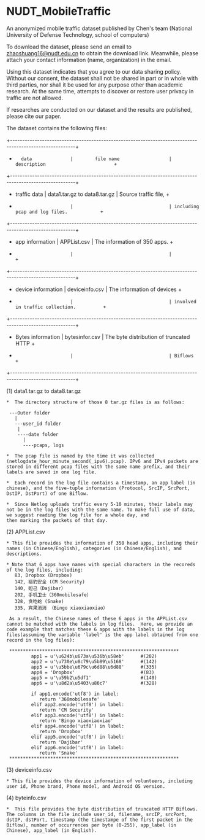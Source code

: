 # NUDT_MobileTraffic
An anonymized mobile traffic dataset published by Chen's team (National University of Defense Technology, school of computers)

To download the dataset, please send an email to zhaoshuang16@nudt.edu.cn to obtain the download link. Meanwhile, please attach your contact information (name, organization) in the email.

Using this dataset indicates that you agree to our data sharing policy. Without our consent, the dataset shall not be shared in part or in whole with third parties, nor shall it be used for any purpose other than academic research. At the same time, attempts to discover or restore user privacy in traffic are not allowed.

If researches are conducted on our dataset and the results are published, please cite our paper. 

The dataset contains the following files:

+--------------------------------------------------------------------------------------------------------+ 
+       data              |        file name                  |      description                         +
+--------------------------------------------------------------------------------------------------------+
+   traffic data          |    data1.tar.gz to data8.tar.gz   | Source traffic file,                     +
+                         |                                   | including pcap and log files.            +
+--------------------------------------------------------------------------------------------------------+
+   app information       |    APPList.csv                    | The information of 350 apps.             +
+                         |                                   |                                          +
+--------------------------------------------------------------------------------------------------------+
+   device information    |    deviceinfo.csv                 | The information of devices               +
+                         |                                   | involved in traffic collection.          +
+--------------------------------------------------------------------------------------------------------+
+   Bytes information     |    bytesinfor.csv                 | The byte distribution of truncated HTTP  +
+   				      |                                   | Biflows                                  +
+--------------------------------------------------------------------------------------------------------+		

(1) data1.tar.gz to data8.tar.gz
   
    *  The directory structure of those 8 tar.gz files is as follows:

     ---Outer folder
       |
       ---user_id folder
        |
        ----date folder
          |
          ----pcaps, logs

    *  The pcap file is named by the time it was collected (netlogdate_hour_minute_second(_ipv6).pcap). IPv6 and IPv4 packets are stored in different pcap files with the same name prefix, and their labels are saved in one log file. 

    *  Each record in the log file contains a timestamp, an app label (in chinese), and the five-tuple information (Protocol, SrcIP, SrcPort, DstIP, DstPort) of one Biflow.

    *  Since Netlog uploads traffic every 5-10 minutes, their labels may not be in the log files with the same name. To make full use of data, we suggest reading the log file for a whole day, and 
    then marking the packets of that day.


(2) APPList.csv
    
    * This file provides the information of 350 head apps, including their names (in Chinese/English), categories (in Chinese/English), and descriptions.

    * Note that 6 apps have names with special characters in the recoreds of the log files, including:
       83, Dropbox (Dropbox)
       142, 猎豹安全 (CM Security)
       140, 妲己（Dajibar）
       202, 手机卫士（360mobilesafe）
       328, 贪吃蛇 (Snake)
       335, 宾果消消 （Bingo xiaoxiaoxiao）
       
     As a result, the Chinese names of these 6 apps in the APPList.csv cannot be matched with the labels in log files.  Here, we provide an code example that matches these 6 apps with the labels in the log files(assuming the variable 'label' is the app label obtained from one record in the log files):

     **************************************************************
		     app1 = u'\u624b\u673a\u536b\u58eb'      #(202)
		     app2 = u'\u730e\u8c79\u5b89\u5168'      #(142)
		     app3 = u'\u5bbe\u679c\u6d88\u6d88'      #(335)
		     app4 = 'Dropbox'                        #(83)
		     app5 = u'\u59b2\u5df1'                  #(140)
		     app6 = u'\u8d2a\u5403\u86c7'            #(328)

		     if app1.encode('utf8') in label:
		     	return '360mobilesafe'
		     elif app2.encode('utf8') in label:
		     	return 'CM Security'
		     elif app3.encode('utf8') in label:
		     	return 'Bingo xiaoxiaoxiao'
		     elif app4.encode('utf8') in label:
		     	return 'Dropbox'
		     elif app5.encode('utf8') in label:
		     	return 'Dajibar'
		     elif app6.encode('utf8') in label:
		     	return 'Snake'
	 **************************************************************


(3) deviceinfo.csv
    
    * This file provides the device information of volunteers, including user id, Phone brand, Phone model, and Android OS version.  


(4) byteinfo.csv

    *  This file provides the byte distribution of truncated HTTP Biflows. The columns in the file include user_id, filename, srcIP, srcPort, dstIP, dstPort, timestamp (the timestampe of the first packet in the Biflow), number of occurrences per byte (0-255), app_label (in Chinese), app_label (in English). 

